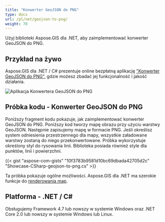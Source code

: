 ```yaml
---
title: "Konwerter GeoJSON do PNG"
type: docs
url: /pl/net/geojson-to-png/
weight: 70
---
```


Użyj biblioteki Aspose.GIS dla .NET, aby zaimplementować konwerter GeoJSON do PNG.

## **Przykład na żywo**

Aspose.GIS dla .NET / C# prezentuje online bezpłatną aplikację ["Konwerter GeoJSON do PNG"](https://products.aspose.app/gis/viewer/geojson-to-png), gdzie możesz zbadać jej funkcjonalność i jakość działania.

![Aplikacja Konwertera GeoJSON do PNG](viewer.png)

## **Próbka kodu - Konwerter GeoJSON do PNG**

Poniższy fragment kodu pokazuje, jak zaimplementować konwerter GeoJSON do PNG. Poniższy kod tworzy mapę obrazu przy użyciu warstwy GeoJSON. Następnie zapisujemy mapę w formacie PNG. Jeśli określisz system odniesienia przestrzennego dla mapy, wszystkie załadowane warstwy zostaną do niego przekonwertowane.
Próbka wykorzystuje określony styl do rysowania linii. Biblioteka posiada również style dla punktów, linii i powierzchni.

{{< gist "aspose-com-gists" "10f3783b9581d10bc69dbada42705d2c" "Showcase-CSharp-geojson-to-png.cs" >}}

Ta próbka pokazuje ogólne możliwości. Aspose.GIS dla .NET ma szerokie funkcje do [renderowania map](https://docs.aspose.com/gis/net/map-rendering/).

## **Platforma - .NET / C#**

Obsługujemy Framework 4.7 lub nowszy w systemie Windows oraz .NET Core 2.0 lub nowszy w systemie Windows lub Linux.
